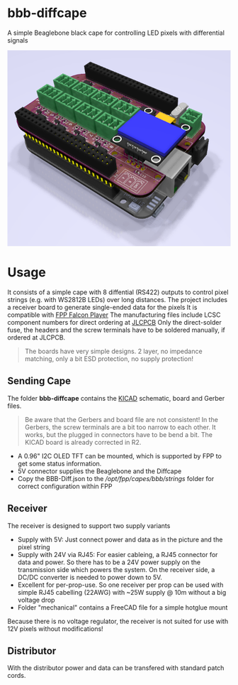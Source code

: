 # bbb-diffcape

A simple Beaglebone black cape for controlling LED pixels with differential signals

![bbbdiffcape](https://github.com/3komma3volt/bbb-diffcape/blob/main/images/diffcape.png)

# Usage
It consists of a simple cape with 8 diffential (RS422) outputs to control pixel strings (e.g. with WS2812B LEDs) over long distances. 
The project includes a receiver board to generate single-ended data for the pixels
It is compatible with [FPP Falcon Player](https://github.com/FalconChristmas/fpp) 
The manufacturing files include LCSC component numbers for direct ordering at [JLCPCB](https://jlcpcb.com)
Only the direct-solder fuse, the headers and the screw terminals have to be soldered manually, if ordered at JLCPCB.

> The boards have very simple designs. 2 layer, no impedance matching, only a bit ESD protection, no supply protection!

## Sending Cape

The folder **bbb-diffcape** contains the [KICAD](https://www.kicad.org) schematic, board and Gerber files. 

> Be aware that the Gerbers and board file are not consistent! In the  Gerbers, the screw terminals are a bit too narrow to each other. It works, but the plugged in connectors have to be bend a bit. The KICAD board is already corrected in R2.

 -  A 0.96" I2C OLED TFT can be mounted, which is supported by FPP to get some status information.
 - 5V connector supplies the Beaglebone and the Diffcape
 - Copy the BBB-Diff.json to the */opt/fpp/capes/bbb/strings* folder for correct configuration within FPP

## Receiver

The receiver is designed to support two supply variants

 - Supply with 5V: Just connect power and data as in the picture and the pixel string
 - Supply with 24V via RJ45: For easier cableing, a RJ45 connector for data and power. So there has to be a 24V power supply on the transmission side which powers the system. On the receiver side, a DC/DC converter is needed to power down to 5V. 
 - Excellent for per-prop-use. So one receiver per prop can be used with simple RJ45 cabelling (22AWG) with ~25W supply @ 10m without a big voltage drop
 - Folder "mechanical" contains a FreeCAD file for a simple hotglue mount
 
Because there is no voltage regulator, the receiver is not suited for use with 12V pixels without modifications!

## Distributor

With the distributor power and data can be transfered with standard patch cords.
